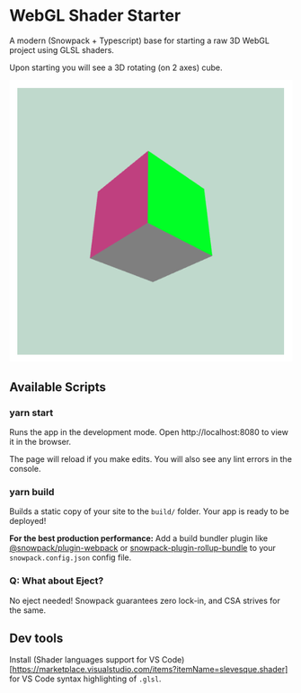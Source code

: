 # WebGL Shader Starter

A modern (Snowpack + Typescript) base for starting a raw 3D WebGL project using GLSL shaders.

Upon starting you will see a 3D rotating (on 2 axes) cube.

<img src="./cube-screenshot.png" alt="3D rotating cube screenshot" />

## Available Scripts

### yarn start

Runs the app in the development mode.
Open http://localhost:8080 to view it in the browser.

The page will reload if you make edits.
You will also see any lint errors in the console.

### yarn build

Builds a static copy of your site to the `build/` folder.
Your app is ready to be deployed!

**For the best production performance:** Add a build bundler plugin like [@snowpack/plugin-webpack](https://github.com/snowpackjs/snowpack/tree/main/plugins/plugin-webpack) or [snowpack-plugin-rollup-bundle](https://github.com/ParamagicDev/snowpack-plugin-rollup-bundle) to your `snowpack.config.json` config file.

### Q: What about Eject?

No eject needed! Snowpack guarantees zero lock-in, and CSA strives for the same.

## Dev tools

Install (Shader languages support for VS Code)[https://marketplace.visualstudio.com/items?itemName=slevesque.shader] for VS Code syntax highlighting of `.glsl`.
